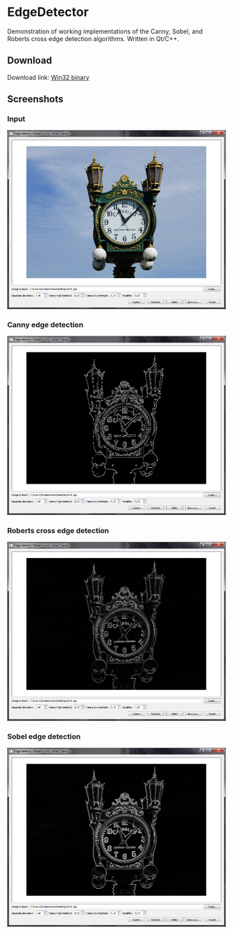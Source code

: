# EdgeDetector
Demonstration of working implementations of the Canny, Sobel, and Roberts cross edge detection algorithms. Written in Qt/C++.
## Download
Download link: [Win32 binary](https://github.com/Extender/EdgeDetector/raw/master/bin/edgedetector-v1.0-bin-win32.zip)
## Screenshots
### Input
![Screenshot of input](ScreenshotInput.png)
### Canny edge detection
![Screenshot of canny edge detection](ScreenshotCanny.png)
### Roberts cross edge detection
![Screenshot of Roberts cross edge detection](ScreenshotRoberts.png)
### Sobel edge detection
![Screenshot of Sobel edge detection](ScreenshotSobel.png)
